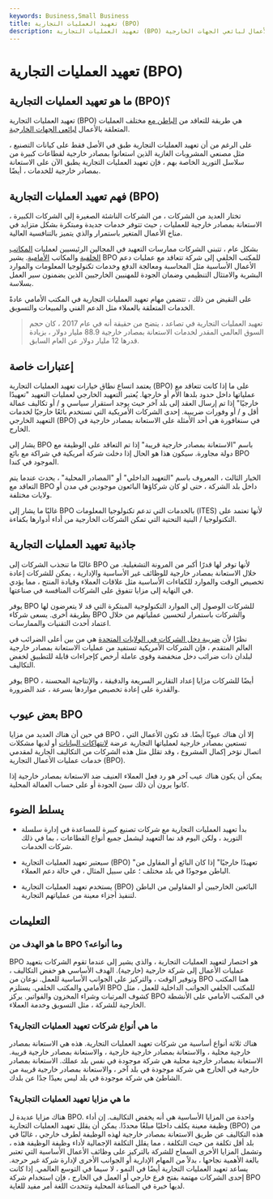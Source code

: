 ```yaml
---
keywords: Business,Small Business
title: تعهيد العمليات التجارية (BPO)
description: تعهيد العمليات التجارية (BPO) هي طريقة للتعاقد من الباطن مع مختلف العمليات المتعلقة بالأعمال لبائعي الجهات الخارجية.
---
```


# تعهيد العمليات التجارية (BPO)
## ما هو تعهيد العمليات التجارية (BPO)؟

تعهيد العمليات التجارية (BPO) هي طريقة للتعاقد من [الباطن مع](/subcontracting) مختلف العمليات المتعلقة بالأعمال [لبائعي الجهات الخارجية](/vendor).

على الرغم من أن تعهيد العمليات التجارية طبق في الأصل فقط على كيانات التصنيع ، مثل مصنعي المشروبات الغازية الذين استعانوا بمصادر خارجية لقطاعات كبيرة من سلاسل التوريد الخاصة بهم ، فإن تعهيد العمليات التجارية يطبق الآن على الاستعانة بمصادر خارجية للخدمات ، أيضًا.

## فهم تعهيد العمليات التجارية (BPO)

تختار العديد من الشركات ، من الشركات الناشئة الصغيرة إلى الشركات الكبيرة ، الاستعانة بمصادر خارجية للعمليات ، حيث تتوفر خدمات جديدة ومبتكرة بشكل متزايد في مناخ الأعمال المتغير باستمرار والذي يتميز بالتنافسية العالية.

بشكل عام ، تتبنى الشركات ممارسات التعهيد في المجالين الرئيسيين لعمليات [المكاتب الخلفية](/backoffice) والمكاتب [الأمامية](/frontoffice). يشير BPO للمكتب الخلفي إلى شركة تتعاقد مع عمليات دعم الأعمال الأساسية مثل المحاسبة ومعالجة الدفع وخدمات تكنولوجيا المعلومات والموارد البشرية والامتثال التنظيمي وضمان الجودة للمهنيين الخارجيين الذين يضمنون سير العمل بسلاسة.

على النقيض من ذلك ، تتضمن مهام تعهيد العمليات التجارية في المكتب الأمامي عادةً الخدمات المتعلقة بالعملاء مثل الدعم الفني والمبيعات والتسويق.

> تعهيد العمليات التجارية في تصاعد ، يتضح من حقيقة أنه في عام 2017 ، كان حجم السوق العالمي المقدر لخدمات الاستعانة بمصادر خارجية 88.9 مليار دولار ، بزيادة قدرها 12 مليار دولار عن العام السابق.

>

## إعتبارات خاصة

يعتمد اتساع نطاق خيارات تعهيد العمليات التجارية (BPO) على ما إذا كانت تتعاقد مع عملياتها داخل حدود بلدها الأم أو خارجها. يُعتبر التعهيد الخارجي لعمليات التعهيد "تعهيدًا خارجيًا" إذا تم إرسال العقد إلى بلد آخر حيث يوجد استقرار سياسي و / أو تكاليف عمالة أقل و / أو وفورات ضريبية. إحدى الشركات الأمريكية التي تستخدم بائعًا خارجيًا لخدمات التعهيد الخارجي (BPO) في سنغافورة هي أحد الأمثلة على الاستعانة بمصادر خارجية في الخارج.

يشار إلى BPO باسم "الاستعانة بمصادر خارجية قريبة" إذا تم التعاقد على الوظيفة مع دولة مجاورة. سيكون هذا هو الحال إذا دخلت شركة أمريكية في شراكة مع بائع BPO الموجود في كندا.

الخيار الثالث ، المعروف باسم "التعهيد الداخلي" أو "المصادر المحلية" ، يحدث عندما يتم التعاقد مع BPO داخل بلد الشركة ، حتى لو كان شركاؤها البائعون موجودين في مدن أو ولايات مختلفة.

غالبًا ما يشار إلى BPO بالخدمات التي تدعم تكنولوجيا المعلومات (ITES) لأنها تعتمد على التكنولوجيا / البنية التحتية التي تمكن الشركات الخارجية من أداء أدوارها بكفاءة.

## جاذبية تعهيد العمليات التجارية

غالبًا ما تنجذب الشركات إلى BPO لأنها توفر لها قدرًا أكبر من المرونة التشغيلية. من خلال الاستعانة بمصادر خارجية للوظائف غير الأساسية والإدارية ، يمكن للشركات إعادة تخصيص الوقت والموارد للكفاءات الأساسية مثل علاقات العملاء وقيادة المنتج ، مما يؤدي في النهاية إلى مزايا تتفوق على الشركات المنافسة في صناعتها.

يوفر BPO للشركات الوصول إلى الموارد التكنولوجية المبتكرة التي قد لا يتعرضون لها بطريقة أخرى. يسعى شركاء BPO والشركات باستمرار لتحسين عملياتهم من خلال اعتماد أحدث التقنيات والممارسات.

نظرًا لأن [ضريبة دخل الشركات في الولايات المتحدة](/corporatetax) هي من بين أعلى الضرائب في العالم المتقدم ، فإن الشركات الأمريكية تستفيد من عمليات الاستعانة بمصادر خارجية لبلدان ذات ضرائب دخل منخفضة وقوى عاملة أرخص كإجراءات قابلة للتطبيق لخفض التكاليف.

يوفر BPO أيضًا للشركات مزايا إعداد التقارير السريعة والدقيقة ، والإنتاجية المحسنة ، والقدرة على إعادة تخصيص مواردها بسرعة ، عند الضرورة.

## بعض عيوب BPO

في حين أن هناك العديد من مزايا BPO ، إلا أن هناك عيوبًا أيضًا. قد تكون الأعمال التي تستعين بمصادر خارجية لعملياتها التجارية عرضة [لانتهاكات البيانات](/data-breach) أو لديها مشكلات اتصال تؤخر إكمال المشروع ، وقد تقلل مثل هذه الشركات من التكاليف الجارية لمقدمي خدمات عمليات الأعمال التجارية (BPO).

يمكن أن يكون هناك عيب آخر هو رد فعل العملاء العنيف ضد الاستعانة بمصادر خارجية إذا كانوا يرون أن ذلك سيئ الجودة أو على حساب العمالة المحلية.

## يسلط الضوء

- بدأ تعهيد العمليات التجارية مع شركات تصنيع كبيرة للمساعدة في إدارة سلسلة التوريد ، ولكن اليوم قد نما التعهيد ليشمل جميع أنواع القطاعات ، بما في ذلك شركات الخدمات.

- سيعتبر تعهيد العمليات التجارية (BPO) "تعهيدًا خارجيًا" إذا كان البائع أو المقاول من الباطن موجودًا في بلد مختلف ؛ على سبيل المثال ، في حالة دعم العملاء.

- يستخدم تعهيد العمليات التجارية (BPO) البائعين الخارجيين أو المقاولين من الباطن لتنفيذ أجزاء معينة من عملياتهم التجارية.

## التعليمات

### ما هو الهدف من BPO وما أنواعه؟

BPO هو اختصار لتعهيد العمليات التجارية ، والذي يشير إلى عندما تقوم الشركات بتعهيد عمليات الأعمال إلى شركة خارجية (خارجية). الهدف الأساسي هو خفض التكاليف ، وتوفير الوقت ، والتركيز على الجوانب الأساسية للعمل. نوعان من BPO هما المكتب الأمامي والمكتب الخلفي. يستلزم BPO للمكتب الخلفي الجوانب الداخلية للعمل ، مثل كشوف المرتبات وشراء المخزون والفواتير. يركز BPO في المكتب الأمامي على الأنشطة الخارجية للشركة ، مثل التسويق وخدمة العملاء.

### ما هي أنواع شركات تعهيد العمليات التجارية؟

هناك ثلاثة أنواع أساسية من شركات تعهيد العمليات التجارية. هذه هي الاستعانة بمصادر خارجية محلية ، والاستعانة بمصادر خارجية خارجية ، والاستعانة بمصادر خارجية قريبة. الاستعانة بمصادر خارجية محلية هي شركة موجودة في نفس بلد عملك. الاستعانة بمصادر خارجية في الخارج هي شركة موجودة في بلد آخر ، والاستعانة بمصادر خارجية قريبة من الشاطئ هي شركة موجودة في بلد ليس بعيدًا جدًا عن بلدك.

### ما هي مزايا تعهيد العمليات التجارية؟

هناك مزايا عديدة ل BPO. واحدة من المزايا الأساسية هي أنه يخفض التكاليف. إن أداء وظيفة معينة يكلف داخليًا مبلغًا محددًا. يمكن أن يقلل تعهيد العمليات التجارية (BPO) من هذه التكاليف عن طريق الاستعانة بمصادر خارجية لهذه الوظيفة لطرف خارجي ، غالبًا في بلد أقل تكلفة من حيث التكلفة ، مما يقلل التكلفة الإجمالية لأداء وظيفة الوظيفة هذه ، وتشمل المزايا الأخرى السماح للشركة بالتركيز على وظائف الأعمال الأساسية التي تعتبر بالغة الأهمية نجاحها ، بدلاً من المهام الإدارية أو الجوانب الأخرى لإدارة شركة غير حرجة. يساعد تعهيد العمليات التجارية أيضًا في النمو ، لا سيما في التوسع العالمي. إذا كانت إحدى الشركات مهتمة بفتح فرع خارجي أو العمل في الخارج ، فإن استخدام شركة BPO لديها خبرة في الصناعة المحلية وتتحدث اللغة أمر مفيد للغاية.

